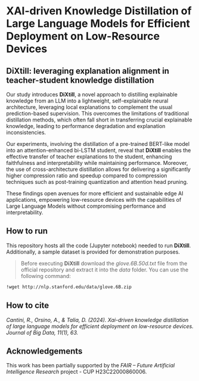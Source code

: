 # XAI-driven Knowledge Distillation of Large Language Models for Efficient Deployment on Low-Resource Devices

## DiXtill: leveraging explanation alignment in teacher-student knowledge distillation
Our study introduces **DiXtill**, a novel approach to distilling explainable knowledge from an LLM into a lightweight, self-explainable neural architecture, leveraging local explanations to complement the usual prediction-based supervision. This overcomes the limitations of traditional distillation methods, which often fall short in transferring crucial explainable knowledge, leading to performance degradation and explanation inconsistencies.

Our experiments, involving the distillation of a pre-trained BERT-like model into an attention-enhanced bi-LSTM student, reveal that **DiXtill** enables the effective transfer of teacher explanations to the student, enhancing faithfulness and interpretability while maintaining performance. Moreover, the use of cross-architecture distillation allows for delivering a significantly higher compression ratio and speedup compared to compression techniques such as post-training quantization and attention head pruning.

These findings open avenues for more efficient and sustainable edge AI applications, empowering low-resource devices with the capabilities of Large Language Models without compromising performance and interpretability.

## How to run
This repository hosts all the code (Jupyter notebook) needed to run **DiXtill**. Additionally, a sample dataset is provided for demonstration purposes.</br>
>Before executing **DiXtill** download the *glove.6B.50d.txt* file from the official repository and extract it into the *data* folder. You can use the following command:
```bash
!wget http://nlp.stanford.edu/data/glove.6B.zip
```


## How to cite
*Cantini, R., Orsino, A., & Talia, D. (2024). Xai-driven knowledge distillation of large language models for efficient deployment on low-resource devices. Journal of Big Data, 11(1), 63.*

## Acknowledgements
This work has been partially supported by the *FAIR – Future Artificial Intelligence Research* project - CUP H23C22000860006.
